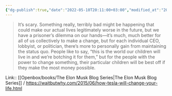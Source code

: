 ```yaml
---
{"dg-publish":true,"date":"2022-05-10T20:11:00+03:00","modified_at":"2024-08-02T22:38:45+03:00","title":"Prisoner dillema with future generations","dg-path":"/quotes/202205102011.md","permalink":"/quotes/202205102011/","dgPassFrontmatter":true}
---
```



> It’s scary. Something really, terribly bad might be happening that could make our actual lives legitimately worse in the future, but we have a prisoner’s dilemma on our hands—it’s much, much better for all of us collectively to make a change, but for each individual CEO, lobbyist, or politician, there’s more to personally gain from maintaining the status quo. People like to say, “this is the world our children will live in and we’re botching it for them,” but for the people with the power to change something, their particular children will be best off if they make the most money possible.

Link:: [[Openbox/books/The Elon Musk Blog Series|The Elon Musk Blog Series]] / https://waitbutwhy.com/2015/06/how-tesla-will-change-your-life.html
